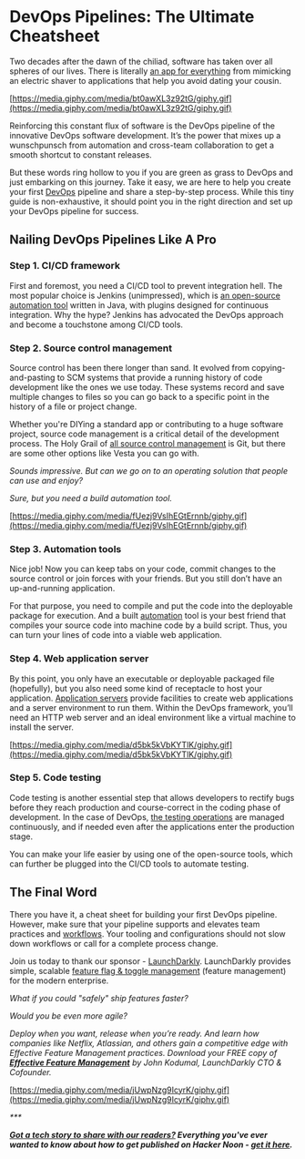 





# **DevOps Pipelines: The Ultimate Cheatsheet**

Two decades after the dawn of the chiliad, software has taken over all spheres of our lives. There is literally [an app for everything](https://hackernoon.com/how-to-get-better-at-solving-programming-problems-cq2b3339) from mimicking an electric shaver to applications that help you avoid dating your cousin.






[https://media.giphy.com/media/bt0awXL3z92tG/giphy.gif](https://media.giphy.com/media/bt0awXL3z92tG/giphy.gif) 



Reinforcing this constant flux of software is the DevOps pipeline of the innovative DevOps software development. It’s the power that mixes up a wunschpunsch from automation and cross-team collaboration to get a smooth shortcut to constant releases.

But these words ring hollow to you if you are green as grass to DevOps and just embarking on this journey. Take it easy, we are here to help you create your first [DevOps](https://hackernoon.com/how-to-get-better-at-solving-programming-problems-cq2b3339) pipeline and share a step-by-step process. While this tiny guide is non-exhaustive, it should point you in the right direction and set up your DevOps pipeline for success.


## **Nailing DevOps Pipelines Like A Pro**


### **Step 1. CI/CD framework**

First and foremost, you need a CI/CD tool to prevent integration hell. The most popular choice is Jenkins (unimpressed), which is [an open-source automation tool](https://hackernoon.com/2020s-top-10-development-frameworks-vp1j3zuw) written in Java, with plugins designed for continuous integration. Why the hype? Jenkins has advocated the DevOps approach and become a touchstone among CI/CD tools.


### **Step 2. Source control management**

Source control has been there longer than sand. It evolved from copying-and-pasting to SCM systems that provide a running history of code development like the ones we use today. These systems record and save multiple changes to files so you can go back to a specific point in the history of a file or project change.

Whether you're DIYing a standard app or contributing to a huge software project, source code management is a critical detail of the development process. The Holy Grail of [all source control management](https://hackernoon.com/verification-and-configuration-management-for-avionics-systems-y31j3zw6) is Git, but there are some other options like Vesta you can go with.

_Sounds impressive. But can we go on to an operating solution that people can use and enjoy?_

_Sure, but you need a build automation tool._






[https://media.giphy.com/media/fUezj9VsIhEGtErnnb/giphy.gif](https://media.giphy.com/media/fUezj9VsIhEGtErnnb/giphy.gif) 




### **Step 3. Automation tools**

Nice job! Now you can keep tabs on your code, commit changes to the source control or join forces with your friends. But you still don’t have an up-and-running application.

For that purpose, you need to compile and put the code into the deployable package for execution. And a built [automation](https://hackernoon.com/automation-for-girl-scout-events-35v31nm) tool is your best friend that compiles your source code into machine code by a build script. Thus, you can turn your lines of code into a viable web application.


### **Step 4. Web application server**

By this point, you only have an executable or deployable packaged file (hopefully), but you also need some kind of receptacle to host your application. [Application servers](https://hackernoon.com/apache-web-server-hardening-how-to-protect-your-server-from-attacks-tc1t3umm) provide facilities to create web applications and a server environment to run them. Within the DevOps framework, you’ll need an HTTP web server and an ideal environment like a virtual machine to install the server.





[https://media.giphy.com/media/d5bk5kVbKYTlK/giphy.gif](https://media.giphy.com/media/d5bk5kVbKYTlK/giphy.gif) 




### **Step 5. Code testing**

Code testing is another essential step that allows developers to rectify bugs before they reach production and course-correct in the coding phase of development. In the case of DevOps, [the testing operations](https://hackernoon.com/dependency-injection-to-make-your-code-testable-a-how-to-guide-kj883211) are managed continuously, and if needed even after the applications enter the production stage.

You can make your life easier by using one of the open-source tools, which can further be plugged into the CI/CD tools to automate testing.


## **The Final Word**

There you have it, a cheat sheet for building your first DevOps pipeline. However, make sure that your pipeline supports and elevates team practices and [workflows](https://hackernoon.com/7-best-workflow-automation-software-available-online-8zp31fs). Your tooling and configurations should not slow down workflows or call for a complete process change.

Join us today to thank our sponsor - [LaunchDarkly](http://bit.ly/37vb3uO). LaunchDarkly provides simple, scalable [feature flag & toggle management](http://bit.ly/37vb3uO) (feature management) for the modern enterprise.

_What if you could "safely" ship features faster?_

_Would you be even more agile?_

_Deploy when you want, release when you’re ready. And learn how companies like Netflix, Atlassian, and others gain a competitive edge with Effective Feature Management practices. Download your FREE copy of **[Effective Feature Management](http://bit.ly/37vb3uO)** by John Kodumal, LaunchDarkly CTO & Cofounder._








[https://media.giphy.com/media/jUwpNzg9IcyrK/giphy.gif](https://media.giphy.com/media/jUwpNzg9IcyrK/giphy.gif) 

_***_

**_[Got a tech story to share with our readers?](http://auth.hackernoon.com/) Everything you've ever wanted to know about how to get published on Hacker Noon - [get it here](http://publish.hackernoon.com/)._**





